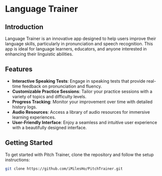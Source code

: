 # Language Trainer

## Introduction
Language Trainer is an innovative app designed to help users improve their language skills, particularly in pronunciation and speech recognition. This app is ideal for language learners, educators, and anyone interested in enhancing their linguistic abilities.

## Features
- **Interactive Speaking Tests**: Engage in speaking tests that provide real-time feedback on pronunciation and fluency.
- **Customizable Practice Sessions**: Tailor your practice sessions with a variety of topics and difficulty levels.
- **Progress Tracking**: Monitor your improvement over time with detailed history logs.
- **Audio Resources**: Access a library of audio resources for immersive learning experiences.
- **User-Friendly Interface**: Enjoy a seamless and intuitive user experience with a beautifully designed interface.

## Getting Started
To get started with Pitch Trainer, clone the repository and follow the setup instructions:

```bash
git clone https://github.com/iMilesHo/PitchTrainer.git
